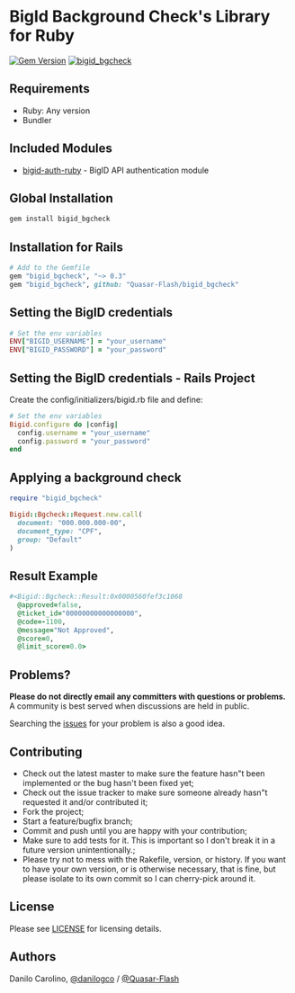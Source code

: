 BigId Background Check's Library for Ruby
==============

[![Gem Version](https://badge.fury.io/rb/bigid_bgcheck.svg)](https://badge.fury.io/rb/bigid_bgcheck)
[![bigid_bgcheck](https://github.com/Quasar-Flash/bigid_bgcheck/actions/workflows/ruby.yml/badge.svg)](https://github.com/Quasar-Flash/bigid_bgcheck/actions/workflows/ruby.yml)

Requirements
-----------------

- Ruby: Any version
- Bundler

Included Modules
-----------------

- [bigid-auth-ruby](https://github.com/Quasar-Flash/bigid-auth-ruby) - BigID API authentication module

Global Installation
-----------------

```sh
gem install bigid_bgcheck
```

Installation for Rails
-----------------

```ruby
# Add to the Gemfile
gem "bigid_bgcheck", "~> 0.3"
gem "bigid_bgcheck", github: "Quasar-Flash/bigid_bgcheck"
```

Setting the BigID credentials
-----------------

```ruby
# Set the env variables
ENV["BIGID_USERNAME"] = "your_username"
ENV["BIGID_PASSWORD"] = "your_password"
```

Setting the BigID credentials - Rails Project
-----------------

Create the config/initializers/bigid.rb file and define:

```ruby
# Set the env variables
Bigid.configure do |config|
  config.username = "your_username"
  config.password = "your_password"
end
```

Applying a background check
-----------------

```ruby
require "bigid_bgcheck"

Bigid::Bgcheck::Request.new.call(
  document: "000.000.000-00",
  document_type: "CPF",
  group: "Default"
)
```

Result Example
-----------------

```ruby
#<Bigid::Bgcheck::Result:0x0000560fef3c1068
  @approved=false,
  @ticket_id="00000000000000000",
  @code=-1100,
  @message="Not Approved",
  @score=0,
  @limit_score=0.0>
```

Problems?
-----------------

**Please do not directly email any committers with questions or problems.**  A community is best served when discussions are held in public.

Searching the [issues](https://github.com/Quasar-Flash/bigid_bgcheck/issues) for your problem is also a good idea.

Contributing
-----------------

- Check out the latest master to make sure the feature hasn"t been implemented or the bug hasn't been fixed yet;
- Check out the issue tracker to make sure someone already hasn"t requested it and/or contributed it;
- Fork the project;
- Start a feature/bugfix branch;
- Commit and push until you are happy with your contribution;
- Make sure to add tests for it. This is important so I don't break it in a future version unintentionally.;
- Please try not to mess with the Rakefile, version, or history. If you want to have your own version, or is otherwise necessary, that is fine, but please isolate to its own commit so I can cherry-pick around it.

License
-----------------

Please see [LICENSE](https://github.com/Quasar-Flash/bigid_bgcheck/blob/master/LICENSE.txt) for licensing details.

Authors
-----------------

Danilo Carolino, [@danilogco](https://github.com/danilogco) / [@Quasar-Flash](https://github.com/Quasar-Flash)
